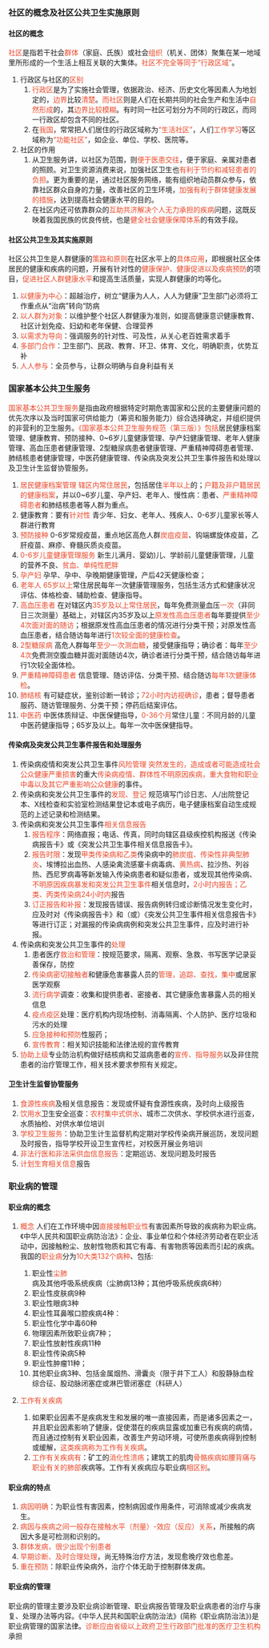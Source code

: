 ### 社区的概念及社区公共卫生实施原则

#### 社区的概念
<span style="color: #e94829;">社区</span>是指若干社会<span style="color: #e94829;">群体</span>（家庭、氏族）或社会<span style="color: #e94829;">组织</span>（机关、团体）聚集在某一地域里所形成的一个生活上相互关联的大集体。<span style="color: #e94829;">社区不完全等同于“行政区域”</span>。
1. 行政区与社区的<span style="color: #e94829;">区别</span>
	1. <span style="color: #e94829;">行政区</span>是为了实施社会管理，依据政治、经济、历史文化等因素人为地划定的，<span style="color: #e94829;">边界</span>比较<span style="color: #e94829;">清楚</span>。<span style="color: #e94829;">而社区</span>则是人们在长期共同的社会生产和生活中<span style="color: #e94829;">自然形成</span>的，其<span style="color: #e94829;">边界比较模糊</span>。有时同一社区可划分为不同的行政区，而同一行政区却包含不同的社区。
	2. 在<span style="color: #e94829;">我国</span>，常常把人们居住的行政区域称为<span style="color: #e94829;">“生活社区”</span>，人们<span style="color: #e94829;">工作学习</span>等区域称为<span style="color: #e94829;">“功能社区”</span>，如企业、单位、学校、医院等。
2. 社区的作用
	1. 从卫生服务讲，以社区为范围，则<span style="color: #e94829;">便于医患交往</span>，便于家庭、亲属对患者的照顾。对卫生资源消费来说，加强社区卫生也<span style="color: #e94829;">有利于节约和减轻患者的负担</span>。更为重要的是，通过社区服务网络，能有组织地动员群众参与，依靠社区群众自身的力量，改善社区的卫生环境，<span style="color: #e94829;">加强有利于群体健康发展的措施</span>，达到提高社会健康水平的目的。
	2. 在社区内还可依靠群众的<span style="color: #e94829;">互助共济解决个人无力承担的疾病</span>问题，这既反映着我国民族的优良传统，也是<span style="color: #e94829;">健全社会健康保障体系</span>的有效手段。
#### 社区公共卫生及其实施原则

社区公共卫生是人群健康的<span style="color: #e94829;">策路和原则</span>在社区水平上的<span style="color: #e94829;">具体应用</span>，即根据社区全体居民的健康和疾病的问题，开展有针对性的<span style="color: #e94829;">健康保护、健康促进以及疾病预防</span>的项目，<span style="color: #e94829;">促进社区人群健康水平</span>和提高生活质量，实现人群健康的均等化。
1. <span style="color: #e94829;">以健康为中心</span>：超越治疗，树立“健康为人人，人人为健康”卫生部门必须将工作重点从“治病”转向“防病
2. <span style="color: #e94829;">以人群为对象</span>：以维护整个社区人群健康为准则，如提高健康意识健康教育、社区计划免疫、妇幼和老年保健、合理营养
3. <span style="color: #e94829;">以需求为导向</span>：强调服务的针对性、可及性，从关心老百姓需求着手
4. <span style="color: #e94829;">多部门合作</span>：卫生部门、民政、教育、环卫、体育、文化，明确职责，优势互补
5. <span style="color: #e94829;">人人参与</span>：全员参与，让群众明确与自身利益有关


### 国家基本公共卫生服务

<span style="color: #e94829;">国家基本公共卫生服务</span>是指由政府根据特定时期危害国家和公民的主要健康问题的优先次序以及当时国家可供给能力（筹资和服务能力）综合选择确定，并组织提供的非营利的卫生服务。<span style="color: #e94829;">《国家基本公共卫生服务规范（第三版）》包括</span>居民健康档案管理、健康教育、预防接种、0~6岁儿童健康管理、孕产妇健康管理、老年人健康管理、高血压患者健康管理、2型糖尿病患者健康管理、严重精神障碍患者管理、肺结核患者健康管理，中医药健康管理、传染病及突发公共卫生事件报告和处理以及卫生计生监督协管服务。
1. <span style="color: #e94829;">居民健康档案管理</span>
	<span style="color: #e94829;">辖区内常住居民</span>，包括居住<span style="color: #e94829;">半年以上</span>的；<span style="color: #e94829;">户籍及非户籍居民的健康档案</span>，并以0~6岁儿童、孕产妇、老年人、慢性病：患者、<span style="color: #e94829;">严重精神障碍患者</span>和肺结核患者等人群为重点。
2. 健康教育：要有<span style="color: #e94829;">针对性</span>
	青少年、妇女、老年人、残疾人、0-6岁儿童家长等人群进行教育
3. <span style="color: #e94829;">预防接种</span>
	0-6岁常规疫苗，重点地区高危人群<span style="color: #e94829;">炭疽疫苗</span>、钩端螺旋体疫苗，乙肝疫苗、麻疹、脊髓灰质炎疫苗。
4. <span style="color: #e94829;">0-6岁儿童健康管理服务</span>
	新生儿满月、婴幼)儿、学龄前儿童健康管理，儿童的营养不良、<span style="color: #e94829;">贫血、单纯性肥胖</span>
5. <span style="color: #e94829;">孕产妇</span>
	孕早、孕中、孕晚期健康管理，产后42天健康检查；
6. <span style="color: #e94829;">老年人</span>
	<span style="color: #e94829;">65岁以上</span>常住居民每年一次健康管理服务，包括生活方式和健康状况评估、体格检查、辅助检查、健康指导。
7. <span style="color: #e94829;">高血压患者</span>
	在对辖区内<span style="color: #e94829;">35岁及以上常住居民</span>，每年免费测量血压<span style="color: #e94829;">一次</span>（非同日三次测量）基础上，对辖区内35岁及以上<span style="color: #e94829;">原发性高血压患者</span>每年要提供<span style="color: #e94829;">至少4次面对面的随访</span>；根据原发性高血压患者的情况进行分类干预；对原发性高血压患者，结合随访每年进行<span style="color: #e94829;">1次较全面的健康检查</span>。
8. <span style="color: #e94829;">2型糖尿病</span>
	高危人群每年<span style="color: #e94829;">至少一次测血糖</span>，接受健康指导；确诊者：每年<span style="color: #e94829;">至少4次</span>免费测空腹血糖并面对面随访4次，确诊者进行分类干预，结合随访每年进行1次较全面体检。
9. <span style="color: #e94829;">严重精神障碍患者</span>
	信息管理、随访评估、分类干预、结合随访<span style="color: #e94829;">每年1次健康体检</span>。
10. <span style="color: #e94829;">肺结核</span>
	有可疑症状，鉴别诊断一转诊；<span style="color: #e94829;">72小时内访视确诊</span>，患者；督导患者服药、随访管理服务、分类干预；停药后结案评估。
11. <span style="color: #e94829;">中医药</span>
	中医体质辩证、中医保健指导，<span style="color: #e94829;">0-36个月</span>常住儿童：不同月龄的儿童中医药健康指导；65岁及以上。每年一次中医保健指导。

#### 传染病及突发公共卫生事件报告和处理服务

1. 传染病疫情和突发公共卫生事件<span style="color: #e94829;">风险管理</span>
	<span style="color: #e94829;">突然发生的，造成或者可能造成社会公众健康严重损害</span>的重大<span style="color: #e94829;">传染病疫情、群体性不明原因疾病，重大食物和职业中毒以及其它严重影响公众健康</span>的事件。
2. 传染病和突发公共卫生事件的<span style="color: #e94829;">发现、登记</span>
	规范填写门诊日志、人/出院登记本、X线检查和实验室检测结果登记本或电子病历，电子健康档案自动生成规范的上述记录和检测结果。
3. 传染病和突发公共卫生事件<span style="color: #e94829;">相关信息报告</span>
	1. <span style="color: #e94829;">报告程序</span>：网络直报；电话、传真，同时向辖区县级疾控机构报送《传染病报告卡》或《突发公共卫生事件相关信息报告卡》。
	2. <span style="color: #e94829;">报告时限</span>：发现<span style="color: #e94829;">甲类传染病和乙类</span>传染病中的<span style="color: #e94829;">肺炭疽、传染性非典型肺炎</span>、埃博拉出血热、人感染禽流感寨卡病毒病、<span style="color: #e94829;">黄热病</span>、拉沙热、列谷热、西尼罗病毒等新发输入传染病患者和疑似患者，或发现其他传染病、<span style="color: #e94829;">不明原因疾病暴发和突发公共卫生事件</span>相关信息时，<span style="color: #e94829;">2小时内报告；乙类、丙类传染病24小时内</span>报告
	3. <span style="color: #e94829;">订正报告和补报</span>：发现报告错误、报告病例转归或诊断情况发生变化时，应及时对《传染病报告卡》和（或）《突发公共卫生事件相关信息报告卡》等进行订正；对漏报的传染病病例和突发公共卫生事件，应及时进行补报。
4. 传染病和突发公共卫生事件的<span style="color: #e94829;">处理</span>
	1. 患者医疗<span style="color: #e94829;">救治和管理</span>：按规范要求，隔离、观察、急救、书写医学记录妥善保存，防控
	2. <span style="color: #e94829;">传染病密切接触者</span>和健康危害暴露人员的<span style="color: #e94829;">管理，追踪、查找，集中</span>或居家医学观察
	3. <span style="color: #e94829;">流行病学</span>调查：收集和提供患者、密接者、其它健康危害暴露人员的相关信息
	4. <span style="color: #e94829;">疫点疫区</span>处理：医疗机构内现场控制、消毒隔离、个人防护、医疗垃圾和污水的处理
	5. <span style="color: #e94829;">应急接种和预防</span>性服药；
	6. <span style="color: #e94829;">宣传教育</span>：相关知识技能和法律法规的宣传教育
5. <span style="color: #e94829;">协助上级</span>专业防治机构做好结核病和艾滋病患者的<span style="color: #e94829;">宣传、指导服务</span>以及非住院患者的治疗管理工作，相关技术要求参照有关规定。
#### 卫生计生监督协管服务
1. <span style="color: #e94829;">食源性疾病</span>及相关信息报告：发现或怀疑有食源性疾病，及时向上级报告
2. <span style="color: #e94829;">饮用水</span>卫生安全巡查：<span style="color: #e94829;">农村集中式供水</span>、城市二次供水、学校供水进行巡查，水质抽检、对供水单位培训
3. <span style="color: #e94829;">学校卫生服务</span>：协助卫生计生监督机构定期对学校传染病开展巡防，发现问题及时报告，指导学校开设卫生宣传栏，对校医开展业务培训
4. <span style="color: #e94829;">非法行医和非法采供血信息报告</span>：定期巡访、发现问题及时报告
5. <span style="color: #e94829;">计划生育相关信息</span>报告

### 职业病的管理

#### 职业病的概念
1. <span style="color: #e94829;">概念</span>
	人们在工作环境中因<span style="color: #e94829;">直接接触职业性</span>有害因素所导致的疾病称为职业病。《中华人民共和国职业病防治法》：企业、事业单位和个体经济劳动者在职业活动中，因接触粉尘、放射性物质和其它有毒、有害物质等因素而引起的疾病。我国的<span style="color: #e94829;">职业病</span>分为<span style="color: #e94829;">10大类132个病种</span>、包括:
	1. 职业性<span style="color: #e94829;">尘肺</span>病及其他呼吸系统疾病（尘肺病13种；其他呼吸系统疾病6种）
	2. 职业性皮肤病9种
	3. 职业性眼病3种
	4. 职业性耳鼻喉口腔疾病4种：
	5. 职业性化学中毒60种
	6. 物理因素所致职业病7种；
	7. 职业性放射性疾病11种
	8. 职业性传染病5种
	9. 职业性肿瘤11种；
	10. 其他职业病3种、包括金属烟热、滑囊炎（限于井下工人）和股静脉血栓综合征、股动脉闭塞症或淋巴管闭塞症（科研人）

2. <span style="color: #e94829;">工作有关疾病</span>
	1. 如果职业因素不是疾病发生和发展的唯一直接因素，而是诸多因素之一，并且职业因素影响了健康，促使潜在的疾病显露或加重已有疾病的病情，而且通过控制有关职业因素，改善生产劳动环境，可使所患疾病得到控制或缓解，<span style="color: #e94829;">这类疾病称为工作有关疾病</span>。
	2. <span style="color: #e94829;">工作有关疾病有</span>：矿工的<span style="color: #e94829;">消化性溃疡</span>；建筑工的肌肉<span style="color: #e94829;">骨骼疾病如腰背痛与职业有关的肺部</span>疾病等。工作有关疾病应与职业病<span style="color: #e94829;">相区别</span>。

#### 职业病的特点

1. <span style="color: #e94829;">病因明确</span>：为职业性有害因素，控制病因或作用条件，可消除或减少疾病发生。
2. <span style="color: #e94829;">病因与疾病之间一般存在接触水平（剂量）-效应（反应）关系</span>，所接触的病因大多是可检测和识别的。
3. <span style="color: #e94829;">群体发病，很少出现个别患者</span>
4. <span style="color: #e94829;">早期诊断、及时合理处理</span>，尚无特殊治疗方法，发现愈晚疗效也愈差。
5. <span style="color: #e94829;">重在预防</span>：除职业传染病外，治疗个体无助于控制群体发病。

#### 职业病的管理

职业病的管理主要涉及职业病诊断管理、职业病报告管理及职业病患者的治疗与康复、处理办法等内容。《中华人民共和国职业病防治法》(简称《职业病防治法》)是职业病管理的国家法律。<span style="color: #e94829;">诊断应由省级以上政府卫生行政部门批准的医疗卫生机构</span>承担